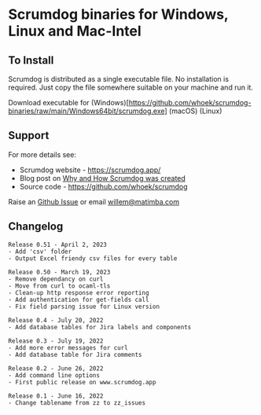 # Scrumdog binaries for Windows, Linux and Mac-Intel

## To Install

Scrumdog is distributed as a single executable file. No installation is required. Just copy the file somewhere suitable on your machine and run it. 

Download executable for 
(Windows)[https://github.com/whoek/scrumdog-binaries/raw/main/Windows64bit/scrumdog.exe]
(macOS)
(Linux)

## Support 

For more details see:

- Scrumdog website - https://scrumdog.app/  
- Blog post on [Why and How Scrumdog was created](https://whoek.com/b/jira-to-sqlite-with-scrumdog)
- Source  code - https://github.com/whoek/scrumdog

Raise an [Github Issue](https://github.com/whoek/scrumdog-binaries/issues/new)  or email willem@matimba.com

## Changelog
```
Release 0.51 - April 2, 2023
- Add 'csv' folder
- Output Excel friendy csv files for every table

Release 0.50 - March 19, 2023
- Remove dependancy on curl
- Move from curl to ocaml-tls
- Clean-up http response error reporting
- Add authentication for get-fields call
- Fix field parsing issue for Linux version

Release 0.4 - July 20, 2022
- Add database tables for Jira labels and components

Release 0.3 - July 19, 2022
- Add more error messages for curl
- Add database table for Jira comments

Release 0.2 - June 26, 2022
- Add command line options
- First public release on www.scrumdog.app

Release 0.1 - June 16, 2022
- Change tablename from zz to zz_issues


